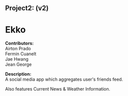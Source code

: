 ## Project2: (v2) 
# Ekko

**Contributors:**  
Airton Prado  
Fermin Cuanelt  
Jae Hwang  
Jean George  

**Description:**  
A social media app which aggregates user's friends feed.  

Also features Current News & Weather Information.  
